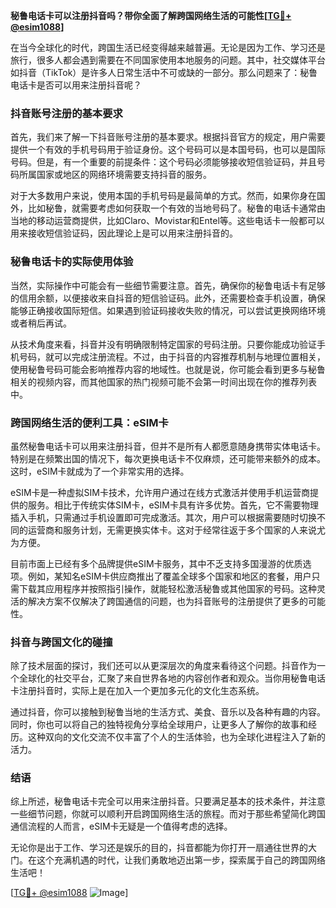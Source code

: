 **秘鲁电话卡可以注册抖音吗？带你全面了解跨国网络生活的可能性[[TG💪+ @esim1088](https://t.me/s/esim1088)]**

在当今全球化的时代，跨国生活已经变得越来越普遍。无论是因为工作、学习还是旅行，很多人都会遇到需要在不同国家使用本地服务的问题。其中，社交媒体平台如抖音（TikTok）是许多人日常生活中不可或缺的一部分。那么问题来了：秘鲁电话卡是否可以用来注册抖音呢？

### 抖音账号注册的基本要求

首先，我们来了解一下抖音账号注册的基本要求。根据抖音官方的规定，用户需要提供一个有效的手机号码用于验证身份。这个号码可以是本国号码，也可以是国际号码。但是，有一个重要的前提条件：这个号码必须能够接收短信验证码，并且号码所属国家或地区的网络环境需要支持抖音的服务。

对于大多数用户来说，使用本国的手机号码是最简单的方式。然而，如果你身在国外，比如秘鲁，就需要考虑如何获取一个有效的当地号码了。秘鲁的电话卡通常由当地的移动运营商提供，比如Claro、Movistar和Entel等。这些电话卡一般都可以用来接收短信验证码，因此理论上是可以用来注册抖音的。

### 秘鲁电话卡的实际使用体验

当然，实际操作中可能会有一些细节需要注意。首先，确保你的秘鲁电话卡有足够的信用余额，以便接收来自抖音的短信验证码。此外，还需要检查手机设置，确保能够正确接收国际短信。如果遇到验证码接收失败的情况，可以尝试更换网络环境或者稍后再试。

从技术角度来看，抖音并没有明确限制特定国家的号码注册。只要你能成功验证手机号码，就可以完成注册流程。不过，由于抖音的内容推荐机制与地理位置相关，使用秘鲁号码可能会影响推荐内容的地域性。也就是说，你可能会看到更多与秘鲁相关的视频内容，而其他国家的热门视频可能不会第一时间出现在你的推荐列表中。

### 跨国网络生活的便利工具：eSIM卡

虽然秘鲁电话卡可以用来注册抖音，但并不是所有人都愿意随身携带实体电话卡。特别是在频繁出国的情况下，每次更换电话卡不仅麻烦，还可能带来额外的成本。这时，eSIM卡就成为了一个非常实用的选择。

eSIM卡是一种虚拟SIM卡技术，允许用户通过在线方式激活并使用手机运营商提供的服务。相比于传统实体SIM卡，eSIM卡具有许多优势。首先，它不需要物理插入手机，只需通过手机设置即可完成激活。其次，用户可以根据需要随时切换不同的运营商和服务计划，无需更换实体卡。这对于经常往返于多个国家的人来说尤为方便。

目前市面上已经有多个品牌提供eSIM卡服务，其中不乏支持多国漫游的优质选项。例如，某知名eSIM卡供应商推出了覆盖全球多个国家和地区的套餐，用户只需下载其应用程序并按照指引操作，就能轻松激活秘鲁或其他国家的号码。这种灵活的解决方案不仅解决了跨国通信的问题，也为抖音账号的注册提供了更多的可能性。

### 抖音与跨国文化的碰撞

除了技术层面的探讨，我们还可以从更深层次的角度来看待这个问题。抖音作为一个全球化的社交平台，汇聚了来自世界各地的内容创作者和观众。当你用秘鲁电话卡注册抖音时，实际上是在加入一个更加多元化的文化生态系统。

通过抖音，你可以接触到秘鲁当地的生活方式、美食、音乐以及各种有趣的内容。同时，你也可以将自己的独特视角分享给全球用户，让更多人了解你的故事和经历。这种双向的文化交流不仅丰富了个人的生活体验，也为全球化进程注入了新的活力。

### 结语

综上所述，秘鲁电话卡完全可以用来注册抖音。只要满足基本的技术条件，并注意一些细节问题，你就可以顺利开启跨国网络生活的旅程。而对于那些希望简化跨国通信流程的人而言，eSIM卡无疑是一个值得考虑的选择。

无论你是出于工作、学习还是娱乐的目的，抖音都能为你打开一扇通往世界的大门。在这个充满机遇的时代，让我们勇敢地迈出第一步，探索属于自己的跨国网络生活吧！

[[TG💪+ @esim1088](https://t.me/s/esim1088) ![Image](https://i.postimg.cc/4NQfJmqS/Snipaste-2025-05-13-00-14-12.png)]